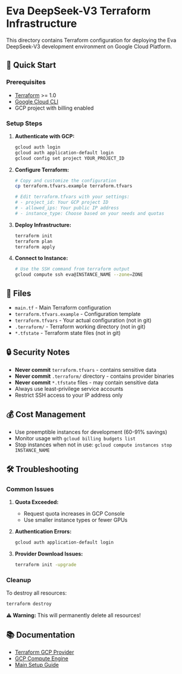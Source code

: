 # Eva DeepSeek-V3 Terraform Infrastructure

This directory contains Terraform configuration for deploying the Eva DeepSeek-V3 development environment on Google Cloud Platform.

## 🚀 Quick Start

### Prerequisites
- [Terraform](https://www.terraform.io/downloads.html) >= 1.0
- [Google Cloud CLI](https://cloud.google.com/sdk/docs/install)
- GCP project with billing enabled

### Setup Steps

1. **Authenticate with GCP:**
   ```bash
   gcloud auth login
   gcloud auth application-default login
   gcloud config set project YOUR_PROJECT_ID
   ```

2. **Configure Terraform:**
   ```bash
   # Copy and customize the configuration
   cp terraform.tfvars.example terraform.tfvars
   
   # Edit terraform.tfvars with your settings:
   # - project_id: Your GCP project ID
   # - allowed_ips: Your public IP address
   # - instance_type: Choose based on your needs and quotas
   ```

3. **Deploy Infrastructure:**
   ```bash
   terraform init
   terraform plan
   terraform apply
   ```

4. **Connect to Instance:**
   ```bash
   # Use the SSH command from terraform output
   gcloud compute ssh eva@INSTANCE_NAME --zone=ZONE
   ```

## 📁 Files

- `main.tf` - Main Terraform configuration
- `terraform.tfvars.example` - Configuration template
- `terraform.tfvars` - Your actual configuration (not in git)
- `.terraform/` - Terraform working directory (not in git)
- `*.tfstate` - Terraform state files (not in git)

## 🔒 Security Notes

- **Never commit** `terraform.tfvars` - contains sensitive data
- **Never commit** `.terraform/` directory - contains provider binaries
- **Never commit** `*.tfstate` files - may contain sensitive data
- Always use least-privilege service accounts
- Restrict SSH access to your IP address only

## 💰 Cost Management

- Use preemptible instances for development (60-91% savings)
- Monitor usage with `gcloud billing budgets list`
- Stop instances when not in use: `gcloud compute instances stop INSTANCE_NAME`

## 🛠️ Troubleshooting

### Common Issues

1. **Quota Exceeded:**
   - Request quota increases in GCP Console
   - Use smaller instance types or fewer GPUs

2. **Authentication Errors:**
   ```bash
   gcloud auth application-default login
   ```

3. **Provider Download Issues:**
   ```bash
   terraform init -upgrade
   ```

### Cleanup

To destroy all resources:
```bash
terraform destroy
```

**⚠️ Warning:** This will permanently delete all resources!

## 📚 Documentation

- [Terraform GCP Provider](https://registry.terraform.io/providers/hashicorp/google/latest/docs)
- [GCP Compute Engine](https://cloud.google.com/compute/docs)
- [Main Setup Guide](../docs/SETUP_GUIDE.md)
